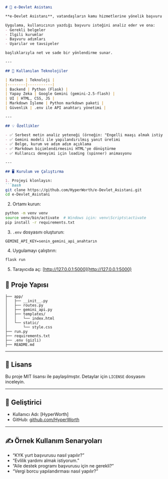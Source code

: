 ````markdown
# 🧭 e-Devlet Asistanı

**e-Devlet Asistanı**, vatandaşların kamu hizmetlerine yönelik başvuru süreçlerini daha kolay anlamalarını sağlamak için geliştirilmiş yapay zeka destekli bir rehber uygulamasıdır.

Uygulama, kullanıcının yazdığı başvuru isteğini analiz eder ve ona:
- Gerekli belgeler
- İlgili kurumlar
- Başvuru adımları
- Uyarılar ve tavsiyeler

başlıklarıyla net ve sade bir yönlendirme sunar.

---

## 🔧 Kullanılan Teknolojiler

| Katman | Teknoloji |
|--------|-----------|
| Backend | Python (Flask) |
| Yapay Zeka | Google Gemini (gemini-2.5-flash) |
| UI | HTML, CSS, JS |
| Markdown İşleme | Python markdown paketi |
| Güvenlik | .env ile API anahtarı yönetimi |

---

## 💡 Özellikler

- ✅ Serbest metin analiz yeteneği (örneğin: "Engelli maaşı almak istiyorum")
- ✅ Gemini modeli ile yapılandırılmış yanıt üretimi
- ✅ Belge, kurum ve adım adım açıklama
- ✅ Markdown biçimlendirmesini HTML'ye dönüştürme
- ✅ Kullanıcı deneyimi için loading (spinner) animasyonu

---

## 🖥️ Kurulum ve Çalıştırma

1. Projeyi klonlayın:
```bash
git clone https://github.com/HyperWorth/e-Devlet_Asistani.git
cd e-Devlet_Asistani
````

2. Ortamı kurun:

```bash
python -m venv venv
source venv/bin/activate  # Windows için: venv\Scripts\activate
pip install -r requirements.txt
```

3. `.env` dosyasını oluşturun:

```
GEMINI_API_KEY=senin_gemini_api_anahtarın
```

4. Uygulamayı çalıştırın:

```bash
flask run
```

5. Tarayıcıda aç:
   [http://127.0.0.1:5000](http://127.0.0.1:5000)


## 📁 Proje Yapısı

```
├── app/
│   ├── __init__.py
│   ├── routes.py
│   ├── gemini_api.py
│   ├── templates/
│   │   └── index.html
│   └── static/
│       └── style.css
├── run.py
├── requirements.txt
├── .env (gizli)
├── README.md
```

---

## 📄 Lisans

Bu proje MIT lisansı ile paylaşılmıştır. Detaylar için `LICENSE` dosyasını inceleyin.

---

## 👤 Geliştirici

* Kullanıcı Adı: \[HyperWorth]
* GitHub: [github.com/HyperWorth](https://github.com/HyperWorth)

---

## ✍️ Örnek Kullanım Senaryoları

* “KYK yurt başvurusu nasıl yapılır?”
* “Evlilik yardımı almak istiyorum.”
* “Aile destek programı başvurusu için ne gerekli?”
* “Vergi borcu yapılandırması nasıl yapılır?”

